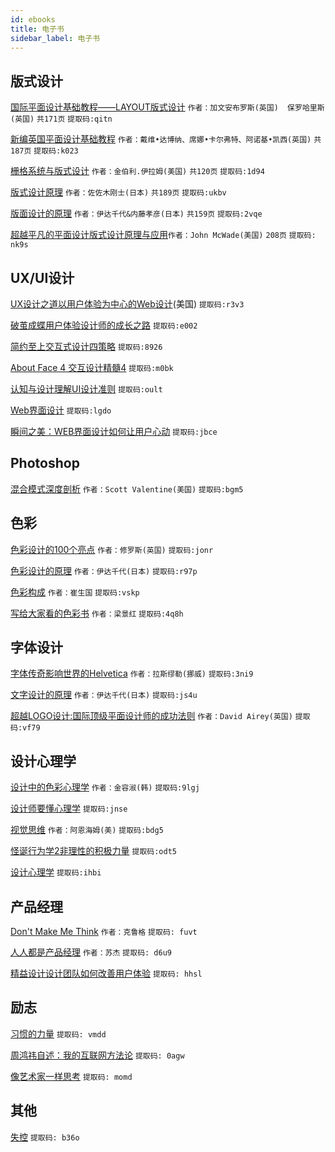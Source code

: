 ```yaml
---
id: ebooks
title: 电子书
sidebar_label: 电子书
---
```

## 版式设计

[国际平面设计基础教程——LAYOUT版式设计](https://pan.baidu.com/s/1hTo1ugpdLjk_GMdVY0RLng) `作者：加文安布罗斯(英国)  保罗哈里斯(英国)`
`共171页` `提取码:qitn`

[新编英国平面设计基础教程](https://pan.baidu.com/s/1cB52DvxsbQWBX4n4Ns0XXQ)
`作者：戴维•达博纳、席娜•卡尔弗特、阿诺基•凯西(英国)` `共187页` `提取码:k023`

[栅格系统与版式设计](https://pan.baidu.com/s/1OVDsJD5fSQzIgON6S3IDZA)
`作者：金伯利.伊拉姆(美国)` `共120页` `提取码:1d94`

[版式设计原理](https://pan.baidu.com/s/1yhIjvtR3iEVTIs-Sv1ym_Q)  `作者：佐佐木刚士(日本)` `共189页` `提取码:ukbv`

[版面设计的原理](https://pan.baidu.com/s/1_Yu5DrrLuNoSRb61CIyCwA)
  `作者：伊达千代&内藤孝彦(日本)` `共159页` `提取码:2vqe`

[超越平凡的平面设计版式设计原理与应用](https://pan.baidu.com/s/1PzdAamgzLDckdFRr-rKVKQ)`作者：John McWade(美国)` `208页` `提取码: nk9s`

## UX/UI设计

[UX设计之道以用户体验为中心的Web设计](https://pan.baidu.com/s/1NbcJkn7PpYpn4o78ggefjw)(美国) `提取码:r3v3`

[破茧成蝶用户体验设计师的成长之路](https://pan.baidu.com/s/162YMg9HyM8kvIYfA2t4BMg) `提取码:e002`

[简约至上交互式设计四策略](https://pan.baidu.com/s/1QSPcdfEe-m42Wa59y0W_KQ) `提取码:8926`

[About Face 4 交互设计精髓4](https://pan.baidu.com/s/1bxVCVRLsS7o1LOSQFOC85Q) `提取码:m0bk`

[认知与设计理解UI设计准则](https://pan.baidu.com/s/16fqk8vHbrEkikJBxY4gnPQ)  `提取码:oult`

[Web界面设计](https://pan.baidu.com/s/1qEQ1jW_XcJoyqwHTSu_03A) `提取码:lgdo`

[瞬间之美：WEB界面设计如何让用户心动](https://pan.baidu.com/s/1OXS6eqnTZChB9QAKwPFTjg) `提取码:jbce`

## Photoshop

[混合模式深度剖析](https://pan.baidu.com/s/1YTA2KkWNKcFo-p564pTCxw) `作者：Scott Valentine(美国)` `提取码:bgm5`

## 色彩

[色彩设计的100个亮点](https://pan.baidu.com/s/1Tco5t3a6vyucOM8HQ-vKrA) `作者：修罗斯(英国)` `提取码:jonr`

[色彩设计的原理](https://pan.baidu.com/s/1n1_gkfgYEiD3S3TwcEFaIQ) `作者：伊达千代(日本)` `提取码:r97p`

[色彩构成](https://pan.baidu.com/s/1WiHhwYn-xIGzT2PLrIQ0Dw) `作者：崔生国` `提取码:vskp`

[写给大家看的色彩书](https://pan.baidu.com/s/1Z9E-RfqNz2nXCaM4lizuSg) `作者：梁景红` `提取码:4q8h`

## 字体设计

[字体传奇影响世界的Helvetica](https://pan.baidu.com/s/17iGaLK-mh1P7PNrW86akcg) `作者：拉斯缪勒(挪威)` `提取码:3ni9`

[文字设计的原理](https://pan.baidu.com/s/1UaElP34Yj0zWrDxK949dTQ) `作者：伊达千代(日本)`  `提取码:js4u`

[超越LOGO设计:国际顶级平面设计师的成功法则](https://pan.baidu.com/s/1krlAMsz9o9-1qBcczb0LGg) `作者：David Airey(英国)`  `提取码:vf79`

## 设计心理学

[设计中的色彩心理学](https://pan.baidu.com/s/1Vn9Zo7xcoQMonz6ORUgx7Q) `作者：金容淑(韩)` `提取码:9lgj`

[设计师要懂心理学](https://pan.baidu.com/s/1YcCD08cbWGadAY1J7_05Dw) `提取码:jnse`

[视觉思维](https://pan.baidu.com/s/16fRS2W2v6wY9VeLAeKYgDQ) `作者：阿恩海姆(美)`  `提取码:bdg5`

[怪诞行为学2非理性的积极力量](https://pan.baidu.com/s/107Wv2AXykVof02x3uJrLnw)  `提取码:odt5`

[设计心理学](https://pan.baidu.com/s/1xay2EeQ0OfFu6VokxtOp2w) `提取码:ihbi`

## 产品经理

[Don't Make Me Think](https://pan.baidu.com/s/1JfIeNvu0tfS_QHe428PwGA) `作者：克鲁格`    `提取码: fuvt`

[人人都是产品经理](https://pan.baidu.com/s/15V3ltdt37-ePhZUyPfT06g) `作者：苏杰`    `提取码: d6u9`

[精益设计设计团队如何改善用户体验](https://pan.baidu.com/s/1qVUS_i2HJVdloEeabI8OWA)    `提取码: hhsl`


## 励志

[习惯的力量](https://pan.baidu.com/s/15YTkmsq89dKbt3Md6eBOCw) `提取码: vmdd`

[周鸿祎自述：我的互联网方法论](https://pan.baidu.com/s/11sId4jgI9EinCRyzb7lh9w) `提取码: 0agw`

[像艺术家一样思考](https://pan.baidu.com/s/1ELOgDraMZ4jqHyYymUH9TQ) `提取码: momd`

## 其他

[失控](https://pan.baidu.com/s/1A6uNw9p0Ohzr42TTQ5xHEw)  `提取码: b36o`
